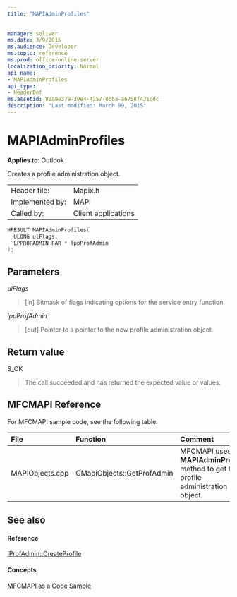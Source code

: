```yaml
---
title: "MAPIAdminProfiles"
 
 
manager: soliver
ms.date: 3/9/2015
ms.audience: Developer
ms.topic: reference
ms.prod: office-online-server
localization_priority: Normal
api_name:
- MAPIAdminProfiles
api_type:
- HeaderDef
ms.assetid: 82a9e379-39e4-4257-8cba-a6758f431cdc
description: "Last modified: March 09, 2015"
---
```


# MAPIAdminProfiles

  
  
**Applies to**: Outlook 
  
Creates a profile administration object. 
  
|||
|:-----|:-----|
|Header file:  <br/> |Mapix.h  <br/> |
|Implemented by:  <br/> |MAPI  <br/> |
|Called by:  <br/> |Client applications  <br/> |
   
```cpp
HRESULT MAPIAdminProfiles(
  ULONG ulFlags,
  LPPROFADMIN FAR * lppProfAdmin
);
```

## Parameters

 _ulFlags_
  
> [in] Bitmask of flags indicating options for the service entry function. 
    
 _lppProfAdmin_
  
> [out] Pointer to a pointer to the new profile administration object.
    
## Return value

S_OK 
  
> The call succeeded and has returned the expected value or values.
    
## MFCMAPI Reference

For MFCMAPI sample code, see the following table.
  
|**File**|**Function**|**Comment**|
|:-----|:-----|:-----|
|MAPIObjects.cpp  <br/> |CMapiObjects::GetProfAdmin  <br/> |MFCMAPI uses the **MAPIAdminProfiles** method to get the profile administration object.  <br/> |
   
## See also

#### Reference

[IProfAdmin::CreateProfile](iprofadmin-createprofile.md)
#### Concepts

[MFCMAPI as a Code Sample](mfcmapi-as-a-code-sample.md)

